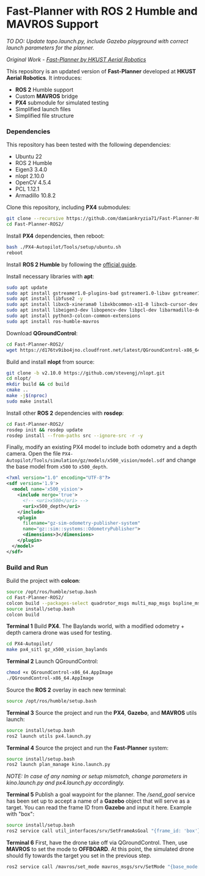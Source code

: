 # Fast-Planner with ROS 2 Humble and MAVROS Support

*TO DO: Update topo.launch.py, include Gazebo playground with correct launch parameters for the planner.*

*Original Work - [Fast-Planner by HKUST Aerial Robotics](https://github.com/HKUST-Aerial-Robotics/Fast-Planner)*

This repository is an updated version of **Fast-Planner** developed at **HKUST Aerial Robotics**. It introduces:
* **ROS 2** Humble support
* Custom **MAVROS** bridge
* **PX4** submodule for simulated testing
* Simplified launch files
* Simplified file structure

### Dependencies

This repository has been tested with the following dependencies:
* Ubuntu 22
* ROS 2 Humble
* Eigen3 3.4.0
* nlopt 2.10.0
* OpenCV 4.5.4
* PCL 1.12.1
* Armadillo 10.8.2

Clone this repository, including **PX4** submodules:
```bash
git clone --recursive https://github.com/damiankryzia71/Fast-Planner-ROS2.git
cd Fast-Planner-ROS2/
```

Install **PX4** dependencies, then reboot:
```bash
bash ./PX4-Autopilot/Tools/setup/ubuntu.sh
reboot
```

Install **ROS 2 Humble** by following the [official guide](https://docs.ros.org/en/humble/Installation/Ubuntu-Install-Debs.html).

Install necessary libraries with **apt**:
```bash
sudo apt update
sudo apt install gstreamer1.0-plugins-bad gstreamer1.0-libav gstreamer1.0-gl -y
sudo apt install libfuse2 -y
sudo apt install libxcb-xinerama0 libxkbcommon-x11-0 libxcb-cursor-dev -y
sudo apt install libeigen3-dev libopencv-dev libpcl-dev libarmadillo-dev 
sudo apt install python3-colcon-common-extensions
sudo apt install ros-humble-mavros
```

Download **QGroundControl**:
```bash
cd Fast-Planner-ROS2/
wget https://d176tv9ibo4jno.cloudfront.net/latest/QGroundControl-x86_64.AppImage
```

Build and install **nlopt** from source:
```bash
git clone -b v2.10.0 https://github.com/stevengj/nlopt.git
cd nlopt/
mkdir build && cd build
cmake ..
make -j$(nproc)
sudo make install
```

Install other **ROS 2** dependencies with **rosdep**:
```bash
cd Fast-Planner-ROS2/
rosdep init && rosdep update
rosdep install --from-paths src --ignore-src -r -y
```

Finally, modify an existing PX4 model to include both odometry and a depth camera.
Open the file `PX4-Autopilot/Tools/simulation/gz/models/x500_vision/model.sdf` and change the base model from `x500` to `x500_depth`.
```xml
<?xml version="1.0" encoding="UTF-8"?>
<sdf version='1.9'>
  <model name='x500_vision'>
    <include merge='true'>
      <!-- <uri>x500</uri> -->
      <uri>x500_depth</uri>
    </include>
    <plugin
      filename="gz-sim-odometry-publisher-system"
      name="gz::sim::systems::OdometryPublisher">
      <dimensions>3</dimensions>
    </plugin>
  </model>
</sdf>
```

### Build and Run

Build the project with **colcon**:
```bash
source /opt/ros/humble/setup.bash
cd Fast-Planner-ROS2/
colcon build --packages-select quadrotor_msgs multi_map_msgs bspline_msgs swarmtal_msgs util_interfaces
source install/setup.bash
colcon build
```

**Terminal 1** Build **PX4**. The Baylands world, with a modified odometry + depth camera drone was used for testing.
```bash
cd PX4-Autopilot/
make px4_sitl gz_x500_vision_baylands
```

**Terminal 2** Launch QGroundControl:
```bash
chmod +x QGroundControl-x86_64.AppImage
./QGroundControl-x86_64.AppImage
```

Source the **ROS 2** overlay in each new terminal:
```bash
source /opt/ros/humble/setup.bash
```

**Terminal 3** Source the project and run the **PX4**, **Gazebo**, and **MAVROS** utils launch:
```bash
source install/setup.bash
ros2 launch utils px4.launch.py
```

**Terminal 4** Source the project and run the **Fast-Planner** system:
```bash
source install/setup.bash
ros2 launch plan_manage kino.launch.py
```
*NOTE: In case of any naming or setup mismatch, change parameters in kino.launch.py and px4.launch.py accordingly.*

**Terminal 5** Publish a goal waypoint for the planner. The */send_goal* service has been set up to accept a name of a **Gazebo** object that will serve as a target. You can read the frame ID from **Gazebo** and input it here. Example with "box":
```bash
source install/setup.bash
ros2 service call util_interfaces/srv/SetFrameAsGoal "{frame_id: 'box'}"
```

**Terminal 6** First, have the drone take off via QGroundControl. Then, use **MAVROS** to set the mode to **OFFBOARD**. At this point, the simulated drone should fly towards the target you set in the previous step.
```bash
ros2 service call /mavros/set_mode mavros_msgs/srv/SetMode "{base_mode: 0, custom_mode: 'OFFBOARD'}"
```
